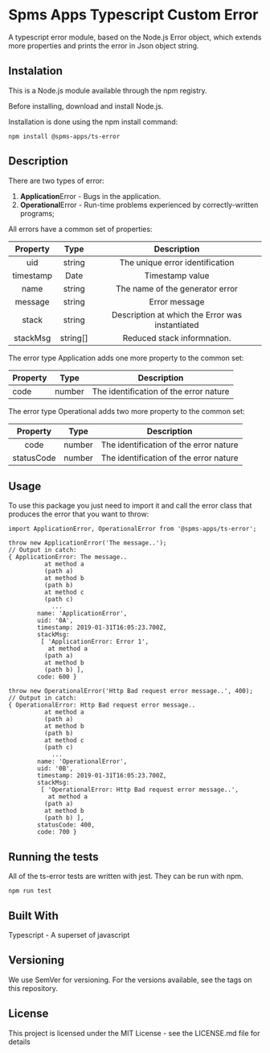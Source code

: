 # Spms Apps Typescript Custom Error

A typescript error module, based on the Node.js Error object, which extends more properties and prints the error in Json object string.

## Instalation

This is a Node.js module available through the npm registry.

Before installing, download and install Node.js.

Installation is done using the npm install command:

`npm install @spms-apps/ts-error`

## Description

There are two types of error:

1. **Application**Error - Bugs in the application.
2. **Operational**Error - Run-time problems experienced by correctly-written programs;

All errors have a common set of properties:

| Property     |   Type    |                      Description                   |
| :----------: | :-------: | :------------------------------------------------: |
| uid          |  string   | The unique error identification                    |
| timestamp    |  Date     | Timestamp value                                    |
| name         |  string   | The name of the generator error                    |
| message      |  string   | Error message                                      |
| stack        |  string   | Description at which the Error was instantiated    |
| stackMsg     |  string[] | Reduced stack informnation.                        |

The error type Application adds one more property to the common set:

| Property |  Type  |                          Description                      |
| -------- | :----: | :-------------------------------------------------------: |
| code     | number | The identification of the error nature                    |

The error type Operational adds two more property to the common set:

|  Property  |  Type  |                    Description                          |
| :--------: | :----: | :-----------------------------------------------------: |
| code       | number | The identification of the error nature                  |
| statusCode | number | The identification of the error nature                  |


## Usage

To use this package you just need to import it and call the error class that produces the error that you want to throw:

```
import ApplicationError, OperationalError from '@spms-apps/ts-error';

throw new ApplicationError('The message..');
// Output in catch:
{ ApplicationError: The message..
          at method a
          (path a)
          at method b
          (path b)
          at method c
          (path c)
            ...
        name: 'ApplicationError',
        uid: '0A',
        timestamp: 2019-01-31T16:05:23.700Z,
        stackMsg:
         [ 'ApplicationError: Error 1',
           at method a
          (path a)
          at method b
          (path b) ],
        code: 600 }

throw new OperationalError('Http Bad request error message..', 400);
// Output in catch:
{ OperationalError: Http Bad request error message..
          at method a
          (path a)
          at method b
          (path b)
          at method c
          (path c)
            ...
        name: 'OperationalError',
        uid: '0B',
        timestamp: 2019-01-31T16:05:23.700Z,
        stackMsg:
         [ 'OperationalError: Http Bad request error message..',
           at method a
          (path a)
          at method b
          (path b) ],
        statusCode: 400, 
        code: 700 }

```

## Running the tests

All of the ts-error tests are written with jest. They can be run with npm.

`npm run test`

## Built With

Typescript - A superset of javascript

## Versioning

We use SemVer for versioning. For the versions available, see the tags on this repository.

## License

This project is licensed under the MIT License - see the LICENSE.md file for details